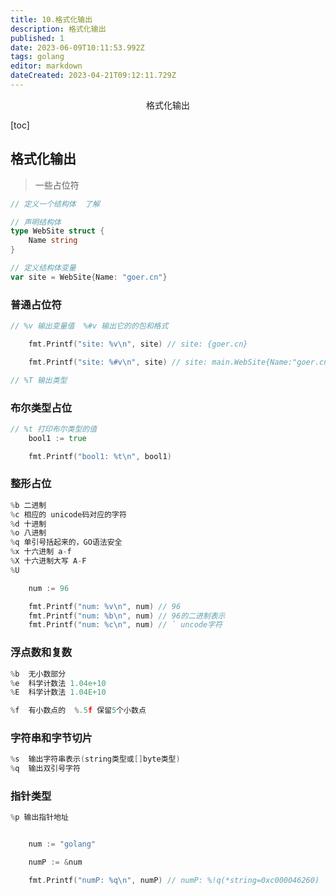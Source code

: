 ```yaml
---
title: 10.格式化输出
description: 格式化输出
published: 1
date: 2023-06-09T10:11:53.992Z
tags: golang
editor: markdown
dateCreated: 2023-04-21T09:12:11.729Z
---
```


<center>格式化输出</center>





[toc]







## 格式化输出

> 一些占位符

```go
// 定义一个结构体  了解

// 声明结构体
type WebSite struct {
	Name string
}

// 定义结构体变量
var site = WebSite{Name: "goer.cn"}
```



### 普通占位符

```go
// %v 输出变量值  %#v 输出它的的包和格式

	fmt.Printf("site: %v\n", site) // site: {goer.cn}

	fmt.Printf("site: %#v\n", site) // site: main.WebSite{Name:"goer.cn"}

// %T 输出类型
```



### 布尔类型占位

```go
// %t 打印布尔类型的值
	bool1 := true

	fmt.Printf("bool1: %t\n", bool1)
```



### 整形占位

```go
%b 二进制
%c 相应的 unicode码对应的字符
%d 十进制
%o 八进制
%q 单引号括起来的，GO语法安全
%x 十六进制 a-f
%X 十六进制大写 A-F
%U 

	num := 96

	fmt.Printf("num: %v\n", num) // 96
	fmt.Printf("num: %b\n", num) // 96的二进制表示
	fmt.Printf("num: %c\n", num) // ` uncode字符
```



### 浮点数和复数

```go
%b  无小数部分
%e  科学计数法 1.04e+10
%E  科学计数法 1.04E+10

%f  有小数点的  %.5f 保留5个小数点
```





### 字符串和字节切片

```go
%s  输出字符串表示(string类型或[]byte类型)
%q  输出双引号字符
```



### 指针类型

```go
%p 输出指针地址


	num := "golang"

	numP := &num

	fmt.Printf("numP: %q\n", numP) // numP: %!q(*string=0xc000046260)
```

